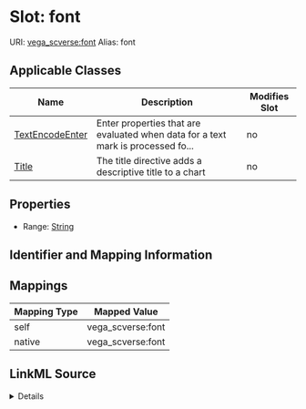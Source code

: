 

# Slot: font 



URI: [vega_scverse:font](https://w3id.org/scverse/vega-scverse/font)
Alias: font

<!-- no inheritance hierarchy -->





## Applicable Classes

| Name | Description | Modifies Slot |
| --- | --- | --- |
| [TextEncodeEnter](TextEncodeEnter.md) | Enter properties that are evaluated when data for a text mark is processed fo... |  no  |
| [Title](Title.md) | The title directive adds a descriptive title to a chart |  no  |







## Properties

* Range: [String](String.md)





## Identifier and Mapping Information








## Mappings

| Mapping Type | Mapped Value |
| ---  | ---  |
| self | vega_scverse:font |
| native | vega_scverse:font |




## LinkML Source

<details>
```yaml
name: font
alias: font
domain_of:
- Title
- TextEncodeEnter
range: string

```
</details>